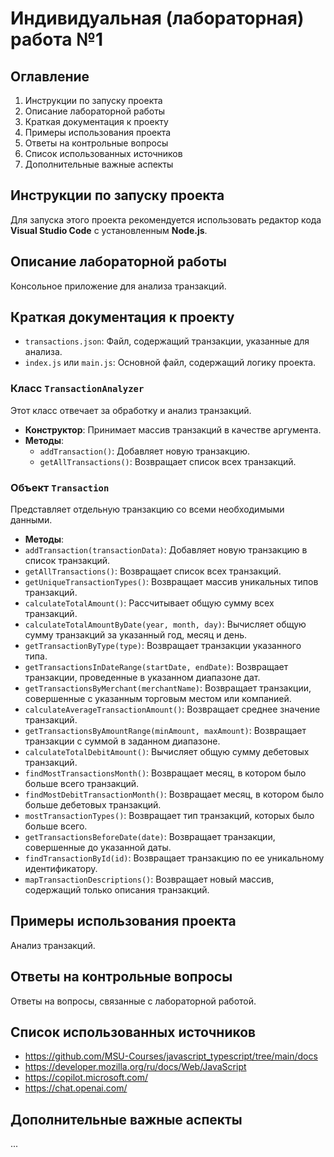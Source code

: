 # Индивидуальная (лабораторная) работа №1

## Оглавление
1. Инструкции по запуску проекта
2. Описание лабораторной работы
3. Краткая документация к проекту
4. Примеры использования проекта
5. Ответы на контрольные вопросы
6. Список использованных источников
7. Дополнительные важные аспекты

## Инструкции по запуску проекта
Для запуска этого проекта рекомендуется использовать редактор кода **Visual Studio Code** с установленным **Node.js**.

## Описание лабораторной работы
Консольное приложение для анализа транзакций.

## Краткая документация к проекту

- `transactions.json`: Файл, содержащий транзакции, указанные для анализа.
- `index.js` или `main.js`: Основной файл, содержащий логику проекта.

### Класс `TransactionAnalyzer`
Этот класс отвечает за обработку и анализ транзакций.
- **Конструктор**: Принимает массив транзакций в качестве аргумента.
- **Методы**:
  - `addTransaction()`: Добавляет новую транзакцию.
  - `getAllTransactions()`: Возвращает список всех транзакций.

### Объект `Transaction`
Представляет отдельную транзакцию со всеми необходимыми данными.
- **Методы**:
- `addTransaction(transactionData)`: Добавляет новую транзакцию в список транзакций.
- `getAllTransactions()`: Возвращает список всех транзакций.
- `getUniqueTransactionTypes()`: Возвращает массив уникальных типов транзакций.
- `calculateTotalAmount()`: Рассчитывает общую сумму всех транзакций.
- `calculateTotalAmountByDate(year, month, day)`: Вычисляет общую сумму транзакций за указанный год, месяц и день.
- `getTransactionByType(type)`: Возвращает транзакции указанного типа.
- `getTransactionsInDateRange(startDate, endDate)`: Возвращает транзакции, проведенные в указанном диапазоне дат.
- `getTransactionsByMerchant(merchantName)`: Возвращает транзакции, совершенные с указанным торговым местом или компанией.
- `calculateAverageTransactionAmount()`: Возвращает среднее значение транзакций.
- `getTransactionsByAmountRange(minAmount, maxAmount)`: Возвращает транзакции с суммой в заданном диапазоне.
- `calculateTotalDebitAmount()`: Вычисляет общую сумму дебетовых транзакций.
- `findMostTransactionsMonth()`: Возвращает месяц, в котором было больше всего транзакций.
- `findMostDebitTransactionMonth()`: Возвращает месяц, в котором было больше дебетовых транзакций.
- `mostTransactionTypes()`: Возвращает тип транзакций, которых было больше всего.
- `getTransactionsBeforeDate(date)`: Возвращает транзакции, совершенные до указанной даты.
- `findTransactionById(id)`: Возвращает транзакцию по ее уникальному идентификатору.
- `mapTransactionDescriptions()`: Возвращает новый массив, содержащий только описания транзакций.


## Примеры использования проекта
Анализ транзакций.

## Ответы на контрольные вопросы
Ответы на вопросы, связанные с лабораторной работой.

## Список использованных источников
- https://github.com/MSU-Courses/javascript_typescript/tree/main/docs
- https://developer.mozilla.org/ru/docs/Web/JavaScript
- https://copilot.microsoft.com/
- https://chat.openai.com/

## Дополнительные важные аспекты
...
